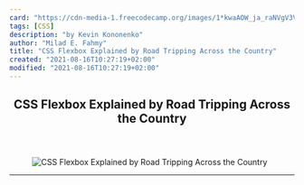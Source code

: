 ```yaml
---
card: "https://cdn-media-1.freecodecamp.org/images/1*kwaAOW_ja_raNVgV3VgZ2g.jpeg"
tags: [CSS]
description: "by Kevin Kononenko"
author: "Milad E. Fahmy"
title: "CSS Flexbox Explained by Road Tripping Across the Country"
created: "2021-08-16T10:27:19+02:00"
modified: "2021-08-16T10:27:19+02:00"
---
```

<div class="site-wrapper">
<main id="site-main" class="site-main outer">
<div class="inner">
<article class="post-full post tag-css tag-web-development tag-design tag-web-design tag-programming ">
<header class="post-full-header">
<h1 class="post-full-title">CSS Flexbox Explained by Road Tripping Across the Country</h1>
</header>
<figure class="post-full-image">
<picture>
<source media="(max-width: 700px)" sizes="1px" srcset="data:image/gif;base64,R0lGODlhAQABAIAAAAAAAP///yH5BAEAAAAALAAAAAABAAEAAAIBRAA7 1w">
<source media="(min-width: 701px)" sizes="(max-width: 800px) 400px,
(max-width: 1170px) 700px,
1400px" srcset="https://cdn-media-1.freecodecamp.org/images/1*kwaAOW_ja_raNVgV3VgZ2g.jpeg 300w,
https://cdn-media-1.freecodecamp.org/images/1*kwaAOW_ja_raNVgV3VgZ2g.jpeg 600w,
https://cdn-media-1.freecodecamp.org/images/1*kwaAOW_ja_raNVgV3VgZ2g.jpeg 1000w,
https://cdn-media-1.freecodecamp.org/images/1*kwaAOW_ja_raNVgV3VgZ2g.jpeg 2000w">
<img onerror="this.style.display='none'" src="https://cdn-media-1.freecodecamp.org/images/1*kwaAOW_ja_raNVgV3VgZ2g.jpeg" alt="CSS Flexbox Explained by Road Tripping Across the Country">
</picture>
</figure>
<section class="post-full-content">
<div class="post-content medium-migrated-article">
</div>
<hr>
</section>
</article>
</div>
</main>
</div>
<!-- Google Tag Manager (noscript) -->
<!-- End Google Tag Manager (noscript) -->
